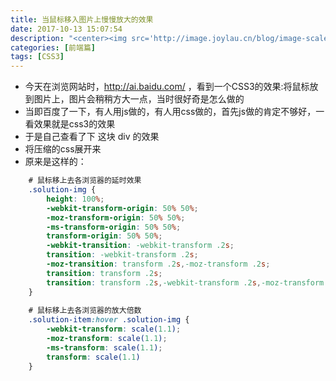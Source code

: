 ```yaml
---
title: 当鼠标移入图片上慢慢放大的效果
date: 2017-10-13 15:07:54
description: "<center><img src='http://image.joylau.cn/blog/image-scale.gif' alt='image-scale'></center>"
categories: [前端篇]
tags: [CSS3]
---
```


<!-- more -->
- 今天在浏览网站时，http://ai.baidu.com/ ，看到一个CSS3的效果:将鼠标放到图片上，图片会稍稍方大一点，当时很好奇是怎么做的
- 当即百度了一下，有人用js做的，有人用css做的，首先js做的肯定不够好，一看效果就是css3的效果
- 于是自己查看了下 这块 div 的效果
- 将压缩的css展开来
- 原来是这样的：


``` css 
    # 鼠标移上去各浏览器的延时效果
    .solution-img {
        height: 100%;
        -webkit-transform-origin: 50% 50%;
        -moz-transform-origin: 50% 50%;
        -ms-transform-origin: 50% 50%;
        transform-origin: 50% 50%;
        -webkit-transition: -webkit-transform .2s;
        transition: -webkit-transform .2s;
        -moz-transition: transform .2s,-moz-transform .2s;
        transition: transform .2s;
        transition: transform .2s,-webkit-transform .2s,-moz-transform .2s
    }
    
    # 鼠标移上去各浏览器的放大倍数
    .solution-item:hover .solution-img {
        -webkit-transform: scale(1.1);
        -moz-transform: scale(1.1);
        -ms-transform: scale(1.1);
        transform: scale(1.1)
    }
```
